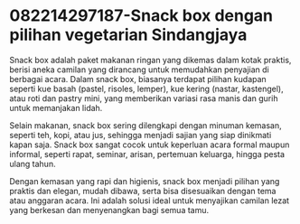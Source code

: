 # 082214297187-Snack box dengan pilihan vegetarian Sindangjaya
Snack box adalah paket makanan ringan yang dikemas dalam kotak praktis, berisi aneka camilan yang dirancang untuk memudahkan penyajian di berbagai acara. Dalam snack box, biasanya terdapat pilihan kudapan seperti kue basah (pastel, risoles, lemper), kue kering (nastar, kastengel), atau roti dan pastry mini, yang memberikan variasi rasa manis dan gurih untuk memanjakan lidah.

Selain makanan, snack box sering dilengkapi dengan minuman kemasan, seperti teh, kopi, atau jus, sehingga menjadi sajian yang siap dinikmati kapan saja. Snack box sangat cocok untuk keperluan acara formal maupun informal, seperti rapat, seminar, arisan, pertemuan keluarga, hingga pesta ulang tahun.

Dengan kemasan yang rapi dan higienis, snack box menjadi pilihan yang praktis dan elegan, mudah dibawa, serta bisa disesuaikan dengan tema atau anggaran acara. Ini adalah solusi ideal untuk menyajikan camilan lezat yang berkesan dan menyenangkan bagi semua tamu.

